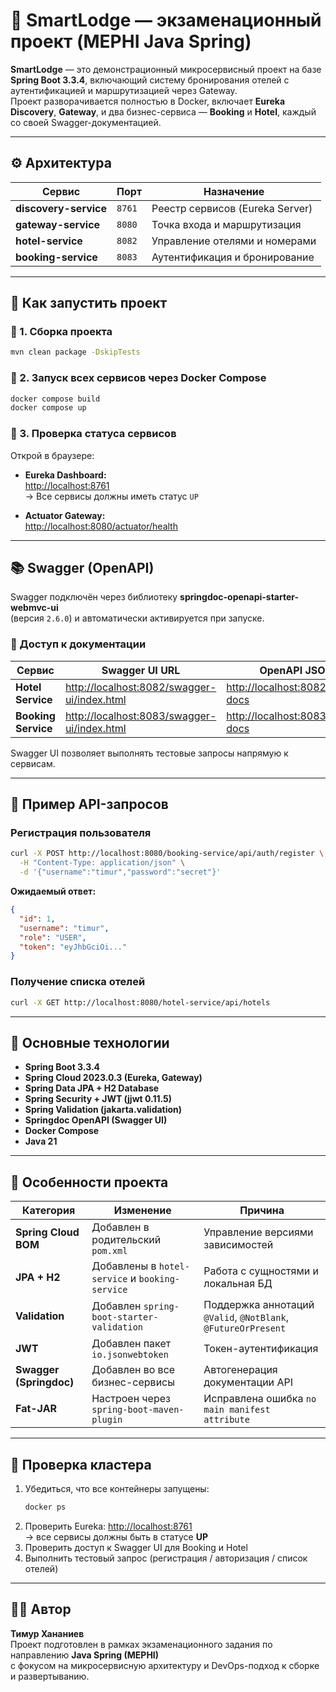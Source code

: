 # 🏨 SmartLodge — экзаменационный проект (MEPHI Java Spring)

**SmartLodge** — это демонстрационный микросервисный проект на базе **Spring Boot 3.3.4**, 
включающий систему бронирования отелей с аутентификацией и маршрутизацией через Gateway.  
Проект разворачивается полностью в Docker, включает **Eureka Discovery**, **Gateway**, 
и два бизнес-сервиса — **Booking** и **Hotel**, каждый со своей Swagger-документацией.

---

## ⚙️ Архитектура

| Сервис | Порт | Назначение |
|---------|------|-------------|
| **discovery-service** | `8761` | Реестр сервисов (Eureka Server) |
| **gateway-service** | `8080` | Точка входа и маршрутизация |
| **hotel-service** | `8082` | Управление отелями и номерами |
| **booking-service** | `8083` | Аутентификация и бронирование |

---

## 🚀 Как запустить проект

### 🧱 1. Сборка проекта
```bash
mvn clean package -DskipTests
```

### 🐳 2. Запуск всех сервисов через Docker Compose
```bash
docker compose build
docker compose up
```

### 🧩 3. Проверка статуса сервисов
Открой в браузере:

- **Eureka Dashboard:**  
  [http://localhost:8761](http://localhost:8761)  
  → Все сервисы должны иметь статус `UP`

- **Actuator Gateway:**  
  [http://localhost:8080/actuator/health](http://localhost:8080/actuator/health)

---

## 📚 Swagger (OpenAPI)

Swagger подключён через библиотеку **springdoc-openapi-starter-webmvc-ui**  
(версия `2.6.0`) и автоматически активируется при запуске.

### 🔗 Доступ к документации
| Сервис | Swagger UI URL | OpenAPI JSON |
|---------|----------------|---------------|
| **Hotel Service** | [http://localhost:8082/swagger-ui/index.html](http://localhost:8082/swagger-ui/index.html) | [http://localhost:8082/v3/api-docs](http://localhost:8082/v3/api-docs) |
| **Booking Service** | [http://localhost:8083/swagger-ui/index.html](http://localhost:8083/swagger-ui/index.html) | [http://localhost:8083/v3/api-docs](http://localhost:8083/v3/api-docs) |

Swagger UI позволяет выполнять тестовые запросы напрямую к сервисам.

---

## 🔐 Пример API-запросов

### Регистрация пользователя
```bash
curl -X POST http://localhost:8080/booking-service/api/auth/register \
  -H "Content-Type: application/json" \
  -d '{"username":"timur","password":"secret"}'
```

**Ожидаемый ответ:**
```json
{
  "id": 1,
  "username": "timur",
  "role": "USER",
  "token": "eyJhbGciOi..."
}
```

### Получение списка отелей
```bash
curl -X GET http://localhost:8080/hotel-service/api/hotels
```

---

## 🧠 Основные технологии

- **Spring Boot 3.3.4**  
- **Spring Cloud 2023.0.3 (Eureka, Gateway)**  
- **Spring Data JPA + H2 Database**  
- **Spring Security + JWT (jjwt 0.11.5)**  
- **Spring Validation (jakarta.validation)**  
- **Springdoc OpenAPI (Swagger UI)**  
- **Docker Compose**  
- **Java 21**

---

## 🧾 Особенности проекта

| Категория | Изменение | Причина |
|------------|------------|----------|
| **Spring Cloud BOM** | Добавлен в родительский `pom.xml` | Управление версиями зависимостей |
| **JPA + H2** | Добавлены в `hotel-service` и `booking-service` | Работа с сущностями и локальная БД |
| **Validation** | Добавлен `spring-boot-starter-validation` | Поддержка аннотаций `@Valid`, `@NotBlank`, `@FutureOrPresent` |
| **JWT** | Добавлен пакет `io.jsonwebtoken` | Токен-аутентификация |
| **Swagger (Springdoc)** | Добавлен во все бизнес-сервисы | Автогенерация документации API |
| **Fat-JAR** | Настроен через `spring-boot-maven-plugin` | Исправлена ошибка `no main manifest attribute` |

---

## 🧩 Проверка кластера

1. Убедиться, что все контейнеры запущены:  
   ```bash
   docker ps
   ```
2. Проверить Eureka: [http://localhost:8761](http://localhost:8761)  
   → все сервисы должны быть в статусе **UP**  
3. Проверить доступ к Swagger UI для Booking и Hotel  
4. Выполнить тестовый запрос (регистрация / авторизация / список отелей)

---

## 👨‍💻 Автор

**Тимур Хананиев**  
Проект подготовлен в рамках экзаменационного задания по направлению **Java Spring (MEPHI)**  
с фокусом на микросервисную архитектуру и DevOps-подход к сборке и развертыванию.
